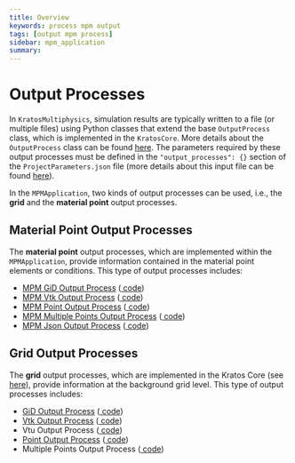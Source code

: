 ```yaml
---
title: Overview
keywords: process mpm output
tags: [output mpm process]
sidebar: mpm_application
summary: 
---
```


# Output Processes

In `KratosMultiphysics`, simulation results are typically written to a file (or multiple files) using Python classes that extend the base `OutputProcess` class, which is implemented in the `KratosCore`.
More details about the `OutputProcess` class can be found [here](../Output_Processes/Overview). The parameters required by these output processes must be defined in the `"output_processes": {}` section of the `ProjectParameters.json` file (more details about this input file can be found [here](../Input_Files/json#projectparametersjson)).


In the `MPMApplication`, two kinds of output processes can be used, i.e., the **grid** and the **material point** output processes.

## Material Point Output Processes
The **material point** output processes, which are implemented within the `MPMApplication`, provide information contained in the material point elements or conditions.
This type of output processes includes:
- [MPM GiD Output Process](./mpm_gid_output_process) ([<i class="fa fa-github"></i> code](https://github.com/KratosMultiphysics/Kratos/blob/master/applications/MPMApplication/python_scripts/mpm_gid_output_process.py))
- [MPM Vtk Output Process](./mpm_vtk_output_process) ([<i class="fa fa-github"></i> code](https://github.com/KratosMultiphysics/Kratos/blob/master/applications/MPMApplication/python_scripts/mpm_vtk_output_process.py))
- [MPM Point Output Process](./mpm_point_output_process) ([<i class="fa fa-github"></i> code](https://github.com/KratosMultiphysics/Kratos/blob/master/applications/MPMApplication/python_scripts/mpm_point_output_process.py))
- [MPM Multiple Points Output Process](./mpm_multiple_points_output_process) ([<i class="fa fa-github"></i> code](https://github.com/KratosMultiphysics/Kratos/blob/master/applications/MPMApplication/python_scripts/mpm_multiple_points_output_process.py))
- [MPM Json Output Process](./mpm_json_output_process) ([<i class="fa fa-github"></i> code](https://github.com/KratosMultiphysics/Kratos/blob/master/applications/MPMApplication/python_scripts/mpm_json_output_process.py))

## Grid Output Processes
The **grid** output processes, which are implemented in the Kratos Core (see [here](../../../Kratos/Processes/Output_Process/Output_Process)), provide information at the background grid level.
This type of output processes includes:
- [GiD Output Process](../../../Kratos/Processes/Output_Process/GiD_Output_Process) ([<i class="fa fa-github"></i> code](https://github.com/KratosMultiphysics/Kratos/blob/master/kratos/python_scripts/gid_output_process.py))
- [Vtk Output Process](../../../Kratos/Processes/Output_Process/VTK_Output_Process) ([<i class="fa fa-github"></i> code](https://github.com/KratosMultiphysics/Kratos/blob/master/kratos/python_scripts/vtk_output_process.py))
- Vtu Output Process ([<i class="fa fa-github"></i> code](https://github.com/KratosMultiphysics/Kratos/blob/master/kratos/python_scripts/vtu_output_process.py))
- [Point Output Process](../../../Kratos/Processes/Output_Process/Point_output_process) ([<i class="fa fa-github"></i> code](https://github.com/KratosMultiphysics/Kratos/blob/master/kratos/python_scripts/point_output_process.py))
- Multiple Points Output Process ([<i class="fa fa-github"></i> code](https://github.com/KratosMultiphysics/Kratos/blob/master/kratos/python_scripts/multiple_points_output_process.py))
